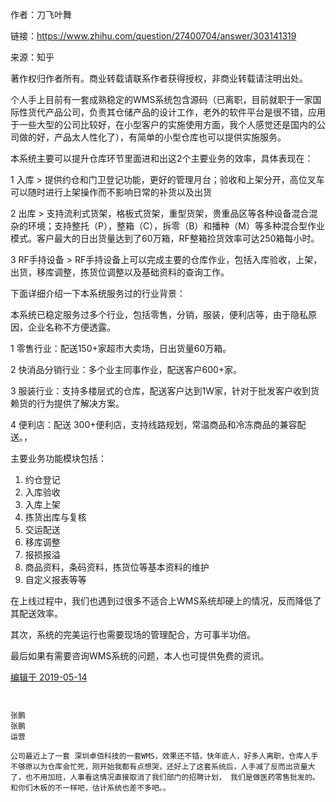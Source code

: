 作者：刀飞叶舞

链接：https://www.zhihu.com/question/27400704/answer/303141319

来源：知乎

著作权归作者所有。商业转载请联系作者获得授权，非商业转载请注明出处。

个人手上目前有一套成熟稳定的WMS系统包含源码（已离职，目前就职于一家国际性货代产品公司，负责其仓储产品的设计工作，老外的软件平台是很不错，应用于一些大型的公司比较好，在小型客户的实施使用方面，我个人感觉还是国内的公司做的好，产品太人性化了），有简单的小型仓库也可以提供实施服务。



本系统主要可以提升仓库环节里面进和出这2个主要业务的效率，具体表现在：

1 入库 > 提供约仓和门卫登记功能，更好的管理月台；验收和上架分开，高位叉车可以随时进行上架操作而不影响日常的补货以及出货

2 出库 > 支持流利式货架，格板式货架，重型货架，贵重品区等各种设备混合混杂的环境；支持整托（P），整箱（C），拆零（B）和播种（M）等多种混合型作业模式。客户最大的日出货量达到了60万箱，RF整箱捡货效率可达250箱每小时。

3 RF手持设备 > RF手持设备上可以完成主要的仓库作业，包括入库验收，上架，出货，移库调整，拣货位调整以及基础资料的查询工作。



下面详细介绍一下本系统服务过的行业背景：

本系统已稳定服务过多个行业，包括零售，分销，服装，便利店等，由于隐私原因，企业名称不方便透露。

1 零售行业：配送150+家超市大卖场，日出货量60万箱。

2 快消品分销行业：多个业主同事作业，配送客户600+家。

3 服装行业：支持多楼层式的仓库，配送客户达到1W家，针对于批发客户收到货赖货的行为提供了解决方案。

4 便利店：配送 300+便利店，支持线路规划，常温商品和冷冻商品的兼容配送。，



主要业务功能模块包括：
1.  约仓登记
2. 入库验收
3. 入库上架
4. 拣货出库与复核
5. 交运配送
6. 移库调整
7. 报损报溢
8. 商品资料，条码资料，拣货位等基本资料的维护
9. 自定义报表等等



在上线过程中，我们也遇到过很多不适合上WMS系统却硬上的情况，反而降低了其配送效率。

其次，系统的完美运行也需要现场的管理配合，方可事半功倍。

最后如果有需要咨询WMS系统的问题，本人也可提供免费的资讯。

[编辑于 2019-05-14]()





````


张鹏
张鹏
运营

公司最近上了一套 深圳卓佰科技的一套WMS，效果还不错，快年底人，好多人离职，仓库人手不够原以为仓库会忙死，刚开始我都有点想哭，还好上了这套系统后，人手减了反而出货量大了，也不用加班，人事看这情况直接取消了我们部门的招聘计划， 我们是做医药零售批发的。和你们木板的不一样吧，估计系统也差不多吧。。
````

